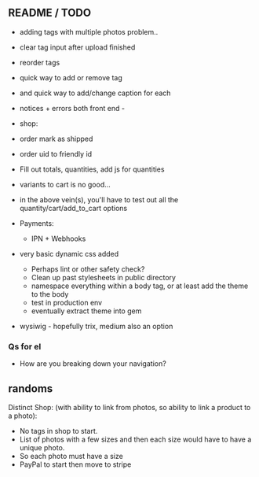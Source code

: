 ## README / TODO
- adding tags with multiple photos problem..
- clear tag input after upload finished
- reorder tags
- quick way to add or remove tag
- and quick way to add/change caption for each

- notices + errors both front end - 

- shop: 
 - order mark as shipped
 - order uid to friendly id
 - Fill out totals, quantities, add js for quantities
 - variants to cart is no good...
 - in the above vein(s), you'll have to test out all the quantity/cart/add_to_cart options

- Payments: 
  - IPN + Webhooks
  
- very basic dynamic css added
  - Perhaps lint or other safety check?
  - Clean up past stylesheets in public directory
  - namespace everything within a body tag, or at least add the theme to the body
  - test in production env
  - eventually extract theme into gem

- wysiwig - hopefully trix, medium also an option

### Qs for el

- How are you breaking down your navigation?


## randoms

Distinct Shop: (with ability to link from photos, so ability to link a product to a photo):
- No tags in shop to start.
- List of photos with a few sizes and then each size would have to have a unique photo.
- So each photo must have a size
- PayPal to start then move to stripe